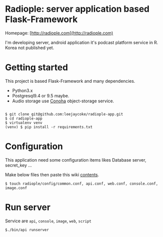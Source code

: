 # Radiople: server application based Flask-Framework


Homepage: [http://radiople.com](http://radiople.com)

I'm developing server, android application it's podcast platform service in R. Korea not published yet.

# Getting started

This project is based Flask-Framework and many dependencies.

- Python3.x
- Postgresql9.4 or 9.5 maybe.
- Audio storage use [Conoha](http://conoha.jp) object-storage service.
```

$ git clone git@github.com:leejaycoke/radiople-app.git
$ cd radiople-app
$ virtualenv venv
(venv) $ pip install -r requirements.txt
```

# Configuration

This application need some configuration items likes Database server, secret_key ...

Make below files then paste this wiki [contents](https://github.com/leejaycoke/radiople-app/wiki/config).

```
$ touch radiople/config/common.conf, api.conf, web.conf, console.conf, image.conf
```

# Run server

Service are `api`, `console`, `image`, `web`, `script`

```
$./bin/api runserver
```
